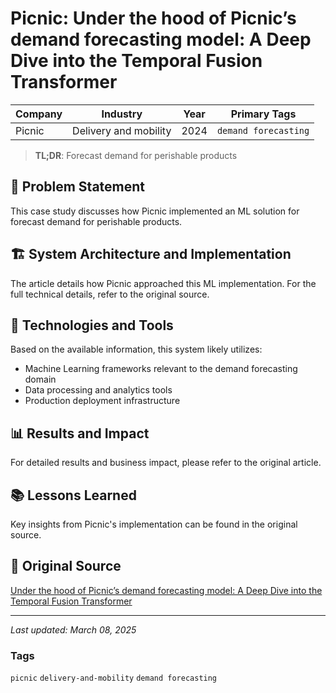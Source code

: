 # Picnic: Under the hood of Picnic’s demand forecasting model: A Deep Dive into the Temporal Fusion Transformer

| Company | Industry | Year | Primary Tags | 
|---------|----------|------|--------------|
| Picnic | Delivery and mobility | 2024 | `demand forecasting` |

> **TL;DR**: Forecast demand for perishable products

## 📝 Problem Statement

This case study discusses how Picnic implemented an ML solution for forecast demand for perishable products.

## 🏗️ System Architecture and Implementation

The article details how Picnic approached this ML implementation. For the full technical details, refer to the original source.

## 🔧 Technologies and Tools

Based on the available information, this system likely utilizes:

- Machine Learning frameworks relevant to the demand forecasting domain
- Data processing and analytics tools
- Production deployment infrastructure

## 📊 Results and Impact

For detailed results and business impact, please refer to the original article.

## 📚 Lessons Learned

Key insights from Picnic's implementation can be found in the original source.

## 🔗 Original Source

[Under the hood of Picnic’s demand forecasting model: A Deep Dive into the Temporal Fusion Transformer](https://blog.picnic.nl/under-the-hood-of-picnics-demand-forecasting-model-a-deep-dive-into-the-temporal-fusion-e281604d65a5)

---

*Last updated: March 08, 2025*

### Tags

`picnic` `delivery-and-mobility` `demand forecasting`
